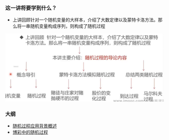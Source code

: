 ### 这一讲将要学到什么？

* 上讲回顾针对一个随机变量的大样本，介绍了大数定律以及蒙特卡洛方法。那么将一串随机变量构成序列，则构成了随机过程

![image-20230406230739435](readme.assets/image-20230406230739435.png)

### 大纲

* [随机过程应用背景概述](随机过程应用背景概述.md)
* [博彩中的随机过程](博彩中的随机过程.md)